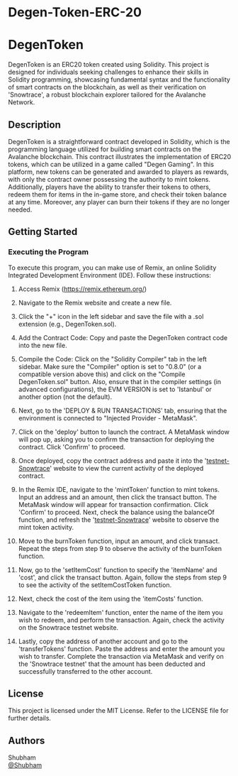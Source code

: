 # Degen-Token-ERC-20

# DegenToken

DegenToken is an ERC20 token created using Solidity. This project is designed for individuals seeking challenges to enhance their skills in Solidity programming, showcasing fundamental syntax and the functionality of smart contracts on the blockchain, as well as their verification on 'Snowtrace', a robust blockchain explorer tailored for the Avalanche Network.

## Description

DegenToken is a straightforward contract developed in Solidity, which is the programming language utilized for building smart contracts on the Avalanche blockchain. This contract illustrates the implementation of ERC20 tokens, which can be utilized in a game called "Degen Gaming". In this platform, new tokens can be generated and awarded to players as rewards, with only the contract owner possessing the authority to mint tokens. Additionally, players have the ability to transfer their tokens to others, redeem them for items in the in-game store, and check their token balance at any time. Moreover, any player can burn their tokens if they are no longer needed.

## Getting Started

### Executing the Program

To execute this program, you can make use of Remix, an online Solidity Integrated Development Environment (IDE). Follow these instructions:

1. Access Remix (https://remix.ethereum.org/)

2. Navigate to the Remix website and create a new file.

3. Click the "+" icon in the left sidebar and save the file with a .sol extension (e.g., DegenToken.sol).

4. Add the Contract Code: Copy and paste the DegenToken contract code into the new file.

5. Compile the Code: Click on the "Solidity Compiler" tab in the left sidebar. Make sure the "Compiler" option is set to "0.8.0" (or a compatible version above this) and click on the "Compile DegenToken.sol" button. Also, ensure that in the compiler settings (in advanced configurations), the EVM VERSION is set to 'Istanbul' or another option (not the default).

6. Next, go to the 'DEPLOY & RUN TRANSACTIONS' tab, ensuring that the environment is connected to "Injected Provider - MetaMask".

7. Click on the 'deploy' button to launch the contract. A MetaMask window will pop up, asking you to confirm the transaction for deploying the contract. Click 'Confirm' to proceed.

8. Once deployed, copy the contract address and paste it into the '[testnet-Snowtrace](https://testnet.snowtrace.io/)' website to view the current activity of the deployed contract.

9. In the Remix IDE, navigate to the 'mintToken' function to mint tokens. Input an address and an amount, then click the transact button. The MetaMask window will appear for transaction confirmation. Click 'Confirm' to proceed. Next, check the balance using the balanceOf function, and refresh the '[testnet-Snowtrace](https://testnet.snowtrace.io/)' website to observe the mint token activity.

10. Move to the burnToken function, input an amount, and click transact. Repeat the steps from step 9 to observe the activity of the burnToken function.

11. Now, go to the 'setItemCost' function to specify the 'itemName' and 'cost', and click the transact button. Again, follow the steps from step 9 to see the activity of the setItemCostToken function.

12. Next, check the cost of the item using the 'itemCosts' function.

13. Navigate to the 'redeemItem' function, enter the name of the item you wish to redeem, and perform the transaction. Again, check the activity on the Snowtrace testnet website.

14. Lastly, copy the address of another account and go to the 'transferTokens' function. Paste the address and enter the amount you wish to transfer. Complete the transaction via MetaMask and verify on the 'Snowtrace testnet' that the amount has been deducted and successfully transferred to the other account.

## License
This project is licensed under the MIT License. Refer to the LICENSE file for further details.

## Authors

Shubham  
[@Shubham](sksingh94166@gmail.com)
